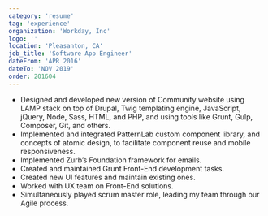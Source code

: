 ```yaml
---
category: 'resume'
tag: 'experience'
organization: 'Workday, Inc'
logo: ''
location: 'Pleasanton, CA'
job_title: 'Software App Engineer'
dateFrom: 'APR 2016'
dateTo: 'NOV 2019'
order: 201604
---
```


- Designed and developed new version of Community website using LAMP stack on top of Drupal, Twig templating engine, JavaScript, jQuery, Node, Sass, HTML, and PHP, and using tools like Grunt, Gulp, Composer, Git, and others.
- Implemented and integrated PatternLab custom component library, and concepts of atomic design, to facilitate component reuse and mobile responsiveness.
- Implemented Zurb’s Foundation framework for emails.
- Created and maintained Grunt Front-End development tasks.
- Created new UI features and maintain existing ones.
- Worked with UX team on Front-End solutions.
- Simultaneously played scrum master role, leading my team through our Agile process.